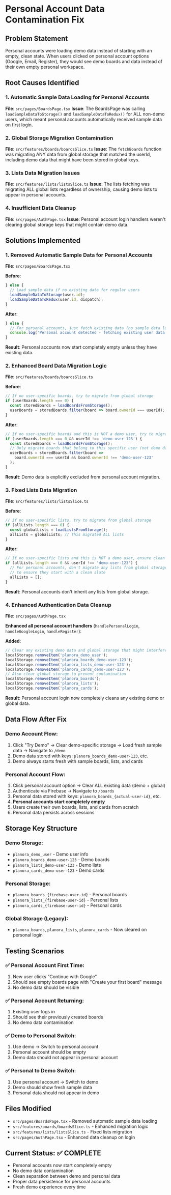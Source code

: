 # Personal Account Data Contamination Fix

## Problem Statement
Personal accounts were loading demo data instead of starting with an empty, clean state. When users clicked on personal account options (Google, Email, Register), they would see demo boards and data instead of their own empty personal workspace.

## Root Causes Identified

### 1. **Automatic Sample Data Loading for Personal Accounts**
**File**: `src/pages/BoardsPage.tsx`
**Issue**: The BoardsPage was calling `loadSampleDataToStorage()` and `loadSampleDataToRedux()` for ALL non-demo users, which meant personal accounts automatically received sample data on first login.

### 2. **Global Storage Migration Contamination**
**File**: `src/features/boards/boardsSlice.ts`
**Issue**: The `fetchBoards` function was migrating ANY data from global storage that matched the userId, including demo data that might have been stored in global keys.

### 3. **Lists Data Migration Issues**
**File**: `src/features/lists/listsSlice.ts`
**Issue**: The lists fetching was migrating ALL global lists regardless of ownership, causing demo lists to appear in personal accounts.

### 4. **Insufficient Data Cleanup**
**File**: `src/pages/AuthPage.tsx`
**Issue**: Personal account login handlers weren't clearing global storage keys that might contain demo data.

## Solutions Implemented

### 1. **Removed Automatic Sample Data for Personal Accounts**
**File**: `src/pages/BoardsPage.tsx`

**Before**:
```typescript
} else {
  // Load sample data if no existing data for regular users
  loadSampleDataToStorage(user.id);
  loadSampleDataToRedux(user.id, dispatch);
}
```

**After**:
```typescript
} else {
  // For personal accounts, just fetch existing data (no sample data loading)
  console.log('Personal account detected - fetching existing user data only');
}
```

**Result**: Personal accounts now start completely empty unless they have existing data.

### 2. **Enhanced Board Data Migration Logic**
**File**: `src/features/boards/boardsSlice.ts`

**Before**:
```typescript
// If no user-specific boards, try to migrate from global storage
if (userBoards.length === 0) {
  const storedBoards = loadBoardsFromStorage();
  userBoards = storedBoards.filter(board => board.ownerId === userId);
}
```

**After**:
```typescript
// If no user-specific boards and this is NOT a demo user, try to migrate from global storage
if (userBoards.length === 0 && userId !== 'demo-user-123') {
  const storedBoards = loadBoardsFromStorage();
  // Only migrate boards that belong to this specific user (not demo data)
  userBoards = storedBoards.filter(board => 
    board.ownerId === userId && board.ownerId !== 'demo-user-123'
  );
}
```

**Result**: Demo data is explicitly excluded from personal account migration.

### 3. **Fixed Lists Data Migration**
**File**: `src/features/lists/listsSlice.ts`

**Before**:
```typescript
// If no user-specific lists, try to migrate from global storage
if (allLists.length === 0) {
  const globalLists = loadListsFromStorage();
  allLists = globalLists; // This migrated ALL lists
}
```

**After**:
```typescript
// If no user-specific lists and this is NOT a demo user, ensure clean slate
if (allLists.length === 0 && userId !== 'demo-user-123') {
  // For personal accounts, don't migrate any lists from global storage
  // to ensure they start with a clean slate
  allLists = [];
}
```

**Result**: Personal accounts don't inherit any lists from global storage.

### 4. **Enhanced Authentication Data Cleanup**
**File**: `src/pages/AuthPage.tsx`

**Enhanced all personal account handlers** (`handlePersonalLogin`, `handleGoogleLogin`, `handleRegister`):

**Added**:
```typescript
// Clear any existing demo data and global storage that might interfere
localStorage.removeItem('planora_demo_user');
localStorage.removeItem('planora_boards_demo-user-123');
localStorage.removeItem('planora_lists_demo-user-123');
localStorage.removeItem('planora_cards_demo-user-123');
// Also clear global storage to prevent contamination
localStorage.removeItem('planora_boards');
localStorage.removeItem('planora_lists');
localStorage.removeItem('planora_cards');
```

**Result**: Personal account login now completely cleans any existing demo or global data.

## Data Flow After Fix

### Demo Account Flow:
1. Click "Try Demo" → Clear demo-specific storage → Load fresh sample data → Navigate to `/demo`
2. Demo data stored with keys: `planora_boards_demo-user-123`, etc.
3. Demo always starts fresh with sample boards, lists, and cards

### Personal Account Flow:
1. Click personal account option → Clear ALL existing data (demo + global)
2. Authenticate via Firebase → Navigate to `/boards`
3. Personal data stored with keys: `planora_boards_{actual-user-id}`, etc.
4. **Personal accounts start completely empty**
5. Users create their own boards, lists, and cards from scratch
6. Personal data persists across sessions

## Storage Key Structure

### Demo Storage:
- `planora_demo_user` - Demo user info
- `planora_boards_demo-user-123` - Demo boards
- `planora_lists_demo-user-123` - Demo lists  
- `planora_cards_demo-user-123` - Demo cards

### Personal Storage:
- `planora_boards_{firebase-user-id}` - Personal boards
- `planora_lists_{firebase-user-id}` - Personal lists
- `planora_cards_{firebase-user-id}` - Personal cards

### Global Storage (Legacy):
- `planora_boards`, `planora_lists`, `planora_cards` - Now cleared on personal login

## Testing Scenarios

### ✅ **Personal Account First Time**:
1. New user clicks "Continue with Google"
2. Should see empty boards page with "Create your first board" message
3. No demo data should be visible

### ✅ **Personal Account Returning**:
1. Existing user logs in
2. Should see their previously created boards
3. No demo data contamination

### ✅ **Demo to Personal Switch**:
1. Use demo → Switch to personal account
2. Personal account should be empty
3. Demo data should not appear in personal account

### ✅ **Personal to Demo Switch**:
1. Use personal account → Switch to demo
2. Demo should show fresh sample data
3. Personal data should not appear in demo

## Files Modified
- `src/pages/BoardsPage.tsx` - Removed automatic sample data loading
- `src/features/boards/boardsSlice.ts` - Enhanced migration logic
- `src/features/lists/listsSlice.ts` - Fixed lists migration
- `src/pages/AuthPage.tsx` - Enhanced data cleanup on login

## Current Status: ✅ COMPLETE
- Personal accounts now start completely empty
- No demo data contamination
- Clean separation between demo and personal data
- Proper data persistence for personal accounts
- Fresh demo experience every time
